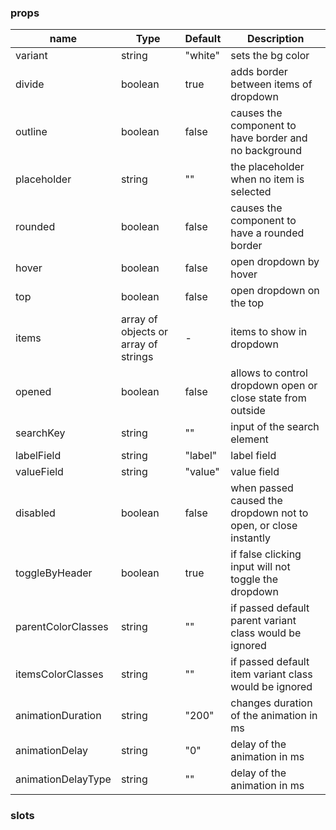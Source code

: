 ### props

| name               | Type                                 | Default | Description                                                     |
| ------------------ | ------------------------------------ | ------- | --------------------------------------------------------------- |
| variant            | string                               | "white" | sets the bg color                                               |
| divide             | boolean                              | true    | adds border between items of dropdown                           |
| outline            | boolean                              | false   | causes the component to have border and no background           |
| placeholder        | string                               | ""      | the placeholder when no item is selected                        |
| rounded            | boolean                              | false   | causes the component to have a rounded border                   |
| hover              | boolean                              | false   | open dropdown by hover                                          |
| top                | boolean                              | false   | open dropdown on the top                                        |
| items              | array of objects or array of strings | -       | items to show in dropdown                                       |
| opened             | boolean                              | false   | allows to control dropdown open or close state from outside     |
| searchKey          | string                               | ""      | input of the search element                                     |
| labelField         | string                               | "label" | label field                                                     |
| valueField         | string                               | "value" | value field                                                     |
| disabled           | boolean                              | false   | when passed caused the dropdown not to open, or close instantly |
| toggleByHeader     | boolean                              | true    | if false clicking input will not toggle the dropdown            |
| parentColorClasses | string                               | ""      | if passed default parent variant class would be ignored         |
| itemsColorClasses  | string                               | ""      | if passed default item variant class would be ignored           |
| animationDuration  | string                               | "200"   | changes duration of the animation in ms                         |
| animationDelay     | string                               | "0"     | delay of the animation in ms                                    |
| animationDelayType     | string                               | ""     | delay of the animation in ms                                    |

### slots
